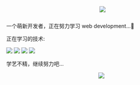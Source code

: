 <h1 align="center">
​    <img src="https://readme-typing-svg.herokuapp.com?size=24&color=0EA5E9&center=true&lines=%E5%96%9C%E4%B8%9C%E4%B8%9C%E8%A6%81%E5%8A%AA%E5%8A%9B%E5%AD%A6%E4%B9%A0~%F0%9F%92%A6">
</h1>                                 



一个萌新开发者，正在努力学习 web development...🖖



正在学习的技术:
<div align="left">
  <img src="https://img.shields.io/badge/-Vue-42b883?style=flat-square&logo=Vue.js&logoColor=white"></img>
  <img src="https://img.shields.io/badge/-Vite-5468ff?style=flat-square&logo=Vite&logoColor=white"></img>
  <img src="https://img.shields.io/badge/-TypeScript-235a97?style=flat-square&logo=TypeScript&logoColor=white"></img>
  <img src="https://img.shields.io/badge/-TailwindCSS-0EA5E9?style=flat-square&logo=Tailwind%20CSS&logoColor=white"></img>
</div>


学艺不精，继续努力吧...



<div align="center">
  <img src="https://activity-graph.herokuapp.com/graph?username=youzege&theme=dracula"></img>
</div>


